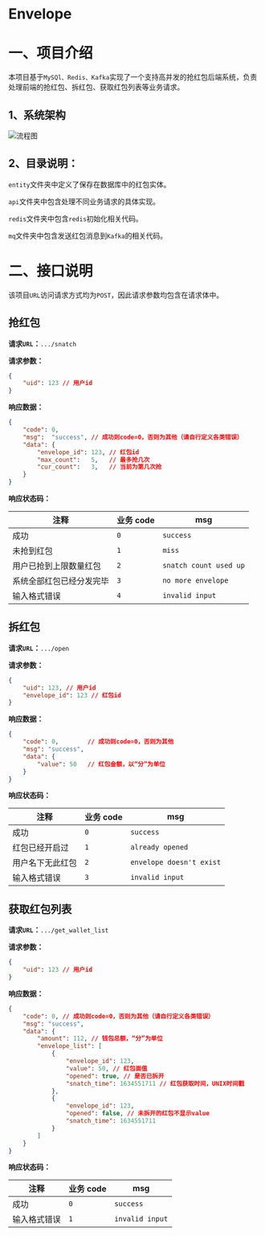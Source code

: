 # Envelope

# 一、项目介绍
本项目基于`MySQl、Redis、Kafka`实现了一个支持高并发的抢红包后端系统，负责处理前端的抢红包、拆红包、获取红包列表等业务请求。

## 1、系统架构

<img src="C:\Users\hongt\Pictures\流程图.jpg" alt="流程图"  />



## 2、目录说明：

`entity`文件夹中定义了保存在数据库中的红包实体。

`api`文件夹中包含处理不同业务请求的具体实现。

`redis`文件夹中包含`redis`初始化相关代码。

`mq`文件夹中包含发送红包消息到`Kafka`的相关代码。

# 二、接口说明

该项目`URL`访问请求方式均为`POST`，因此请求参数均包含在请求体中。

## 抢红包

**请求`URL`：**`.../snatch`

**请求参数：**

```json
{
	"uid": 123 // 用户id
}
```

**响应数据：**

```json
{
	"code": 0,
	"msg":  "success", // 成功则code=0，否则为其他（请自行定义各类错误）
	"data": {
        "envelope_id": 123, // 红包id
        "max_count":   5,   // 最多抢几次
        "cur_count":   3,   // 当前为第几次抢
    }
}
```

**响应状态码：**

| 注释                     | 业务 code | msg                    |
| ------------------------ | --------- | ---------------------- |
| 成功                     | `0`       | `success`              |
| 未抢到红包               | `1`       | `miss`                 |
| 用户已抢到上限数量红包   | `2`       | `snatch count used up` |
| 系统全部红包已经分发完毕 | `3`       | `no more envelope`     |
| 输入格式错误             | `4`       | `invalid input`        |

## 拆红包

**请求`URL`：**`.../open`

**请求参数：**

```json
{
    "uid": 123, // 用户id
    "envelope_id": 123 // 红包id
}
```

**响应数据：**

```json
{
    "code": 0,        // 成功则code=0，否则为其他
    "msg": "success",
    "data": {
        "value": 50   // 红包金额，以“分”为单位
    }
}
```

**响应状态码：**

| 注释             | 业务 code | msg                      |
| ---------------- | --------- | ------------------------ |
| 成功             | `0`       | `success`                |
| 红包已经开启过   | `1`       | `already opened`         |
| 用户名下无此红包 | `2`       | `envelope doesn't exist` |
| 输入格式错误     | `3`       | `invalid input`          |

## 获取红包列表

**请求`URL`：**`.../get_wallet_list`

**请求参数：**

```json
{
    "uid": 123 // 用户id
}
```

**响应数据：**

```json
{
    "code": 0, // 成功则code=0，否则为其他（请自行定义各类错误）
    "msg": "success",
    "data": {
        "amount": 112, // 钱包总额，“分”为单位
        "envelope_list": [
            {
                "envelope_id": 123,
                "value": 50, // 红包面值
                "opened": true, // 是否已拆开
                "snatch_time": 1634551711 // 红包获取时间，UNIX时间戳
            },
            {
                "envelope_id": 123,
                "opened": false, // 未拆开的红包不显示value
                "snatch_time": 1634551711 
            }
        ]
    }
}
```

**响应状态码：**

| 注释         | 业务 code | msg             |
| ------------ | --------- | --------------- |
| 成功         | `0`       | `success`       |
| 输入格式错误 | `1`       | `invalid input` |

